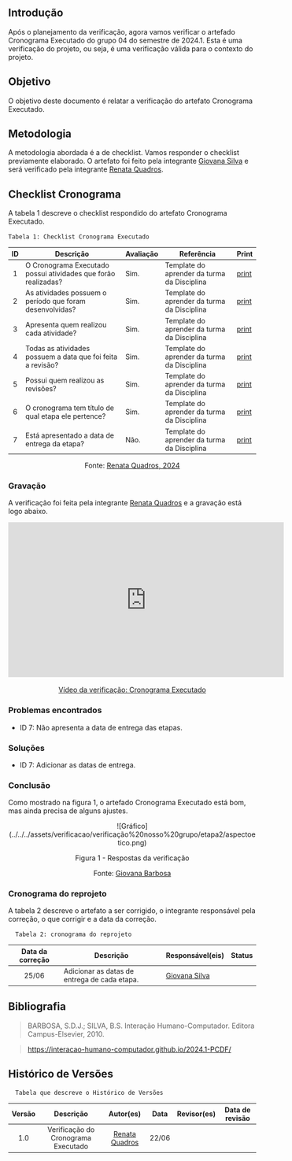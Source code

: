 ## Introdução
Após o planejamento da verificação, agora vamos verificar o artefado Cronograma Executado do grupo 04 do semestre de 2024.1. Esta é uma verificação do projeto, ou seja, é uma verificação válida para o contexto do projeto.

## Objetivo 
O objetivo deste documento é relatar a verificação do artefato Cronograma Executado.

## Metodologia
A metodologia abordada é a de checklist. Vamos responder o checklist previamente elaborado. O artefato foi feito pela integrante [Giovana Silva](https://github.com/gio221) e será verificado pela integrante [Renata Quadros](https://github.com/Renatinha28).

## Checklist Cronograma
A tabela 1 descreve o checklist respondido do artefato Cronograma Executado.

    Tabela 1: Checklist Cronograma Executado

| ID | Descrição | Avaliação | Referência | Print |
| :----: | --------- | ---------- | ----------- | ------- |
| 1 | O Cronograma Executado possui atividades que forão realizadas?| Sim. | Template do aprender da turma da Disciplina| [print](../../../assets/verificacao/verificação%20nosso%20grupo/etapa%20projeto/cronograma.jpeg) |
| 2 | As atividades possuem o período que foram desenvolvidas?| Sim. | Template do aprender da turma da Disciplina| [print](../../../assets/verificacao/verificação%20nosso%20grupo/etapa%20projeto/cronograma.jpeg) |
| 3 | Apresenta quem realizou cada atividade?|Sim. | Template do aprender da turma da Disciplina | [print](../../../assets/verificacao/verificação%20nosso%20grupo/etapa%20projeto/cronograma.jpeg) |
| 4 | Todas as atividades possuem a data que foi feita a revisão?| Sim.| Template do aprender da turma da Disciplina | [print](../../../assets/verificacao/verificação%20nosso%20grupo/etapa%20projeto/cronograma.jpeg) |
| 5 | Possui quem realizou as revisões? |Sim. | Template do aprender da turma da Disciplina | [print](../../../assets/verificacao/verificação%20nosso%20grupo/etapa%20projeto/cronograma.jpeg) |
| 6 | O cronograma tem título de qual etapa ele pertence?| Sim.| Template do aprender da turma da Disciplina | [print](../../../assets/verificacao/verificação%20nosso%20grupo/etapa%20projeto/cronograma.jpeg) |
| 7 | Está apresentado a data de entrega da etapa? | Não.| Template do aprender da turma da Disciplina | [print](../../../assets/verificacao/verificação%20nosso%20grupo/etapa%20projeto/cronograma.jpeg) |

<center> <p>Fonte: <a href="https://github.com/Renatinha28">Renata Quadros, 2024</a></p></center>

### Gravação
A verificação foi feita pela integrante [Renata Quadros](https://github.com/Renatinha28) e a gravação está logo abaixo.

<p style="text-align: center">
    <iframe width="560" height="315" src="https://www.youtube.com/embed/1WM2kV62ayE" title="YouTube video player" frameborder="0" allow="accelerometer; autoplay; clipboard-write; encrypted-media; gyroscope; picture-in-picture; web-share" referrerpolicy="strict-origin-when-cross-origin" allowfullscreen></iframe>
</p>
<p style="text-align: center">
    <a href="https://www.youtube.com/watch?v=1WM2kV62ayE" target="_blank">Vídeo da verificação: Cronograma Executado </a>
</p>

### Problemas encontrados
- ID 7: Não apresenta a data de entrega das etapas.

### Soluções
- ID 7: Adicionar as datas de entrega.

### Conclusão
Como mostrado na figura 1, o artefado Cronograma Executado está bom, mas ainda precisa de alguns ajustes.

<center>
![Gráfico](../../../assets/verificacao/verificação%20nosso%20grupo/etapa2/aspectoetico.png)
<div align="center">
<p> Figura 1 - Respostas da verificação </p>
 <center>  <p>Fonte: <a href="https://github.com/gio221">Giovana Barbosa</a></p></center>        
</div></center>

### Cronograma do reprojeto
A tabela 2 descreve o artefato a ser corrigido, o integrante responsável pela correção, o que corrigir e a data da correção.


      Tabela 2: cronograma do reprojeto
| Data da correção | Descrição | Responsável(eis) | Status |
| :----------------------: | -------------------- | ---------------- | --------------- |
|25/06| Adicionar as datas de entrega de cada etapa. | [Giovana Silva](https://github.com/gio221)  | |


## Bibliografia
> BARBOSA, S.D.J.; SILVA, B.S. Interação Humano-Computador. Editora Campus-Elsevier, 2010.

> https://interacao-humano-computador.github.io/2024.1-PCDF/

## Histórico de Versões
      Tabela que descreve o Histórico de Versões

|     Versão       |     Descrição      |      Autor(es)      | Data           |  Revisor(es)          |Data de revisão|
| :----------------------------------------------------------: | :-------------------------------: | :-------------------------------------------------: | :-------------------------------: |  :-------------------------------: | :-------------------------------: |
| 1.0 | Verificação do Cronograma Executado | [Renata Quadros](https://github.com/Renatinha28)  | 22/06 | 